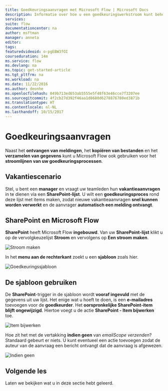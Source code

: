 ```yaml
---
title: Goedkeuringsaanvragen met Microsoft Flow | Microsoft Docs
description: Informatie over hoe u een goedkeuringswerkstroom kunt beheren met Microsoft Flow.
services: 
suite: flow
documentationcenter: na
author: msftman
manager: anneta
editor: 
tags: 
featuredvideoid: o-pgEBW3fOI
courseduration: 14m
ms.service: flow
ms.devlang: na
ms.topic: get-started-article
ms.tgt_pltfrm: na
ms.workload: na
ms.date: 11/22/2016
ms.author: deonhe
ms.openlocfilehash: 049b713ed653ab5555e5f48f63e46cce7f3207ee
ms.sourcegitcommit: 4f2cb27d392f46aa1d8680d6278876780ed3871b
ms.translationtype: HT
ms.contentlocale: nl-NL
ms.lasthandoff: 10/15/2017
---
```

# <a name="approval-requests"></a>Goedkeuringsaanvragen
Naast het **ontvangen van meldingen**, het **kopiëren van bestanden** en het **verzamelen van gegevens** kunt u Microsoft Flow ook gebruiken voor het **stroomlijnen van uw goedkeuringsprocessen**.

## <a name="vacation-scenario"></a>Vakantiescenario
Stel, u bent een **manager** en vraagt uw teamleden hun **vakantieaanvragen** in te dienen via een **SharePoint-lijst**. U wilt een **goedkeuringsproces** rond deze lijst met items maken, zodat nieuwe vakantieaanvragen **snel kunnen worden verwerkt** en de aanvrager **automatisch een melding ontvangt**.  

## <a name="sharepoint-and-microsoft-flow"></a>SharePoint en Microsoft Flow
**SharePoint** heeft Microsoft Flow **ingebouwd**.  Van uw **SharePoint-lijst** klikt u op de vervolgkeuzelijst **Stroom** en vervolgens op **Een stroom maken**.

![Stroom maken](./media/learning-approvals/new-flow.png)   

In het **menu aan de rechterkant** zoekt u een **sjabloon** zoals hier.

![Goedkeuringssjabloon](./media/learning-approvals/approval-template.png)

## <a name="using-the-template"></a>De sjabloon gebruiken
De **SharePoint**-trigger in de sjabloon wordt **vooraf ingevuld** met de gegevens uit uw lijst.  Het enige wat u hoeft te doen, is een **e-mailadres** toevoegen voor de **goedkeurder**.  Het **oorspronkelijke SharePoint-item blijft ongewijzigd**.  Hiertoe voegt u de actie **SharePoint - Item bijwerken** toe.

![Item bijwerken](./media/learning-approvals/update-item.png)

Hoe zit het met de vertakking **indien geen** van *emailScope verzenden*?  Standaard gebeurt er niets.  U kunt eventueel een actie toevoegen zodat de auteur van de aanvraag een bericht ontvangt dat de aanvraag is afgewezen. 

![Indien geen](./media/learning-approvals/if-no.png)

## <a name="next-lesson"></a>Volgende les
Laten we bekijken wat u in deze sectie hebt geleerd.

